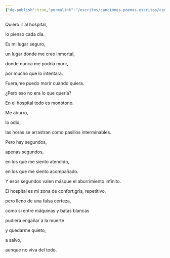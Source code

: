 ```yaml
---
{"dg-publish":true,"permalink":"/escritos/canciones-poemas-escritos/canciones-poemas-escritos/hospital/"}
---
```


Quiero ir al hospital,

lo pienso cada día.

  
Es mi lugar seguro,

un lugar donde me creo inmortal,

donde nunca me podría morir,

por mucho que lo intentara.

  
Fuera,me puedo morir cuando quiera.

¿Pero eso no era lo que quería?

  
En el hospital todo es monótono.

Me aburro,

lo odio,

las horas se arrastran como pasillos interminables.  

Pero hay segundos,

apenas segundos,

en los que me siento atendido,

en los que me siento acompañado.

  
Y esos segundos valen másque el aburrimiento infinito.

  
El hospital es mi zona de confort:gris, repetitivo,

pero lleno de una falsa certeza,

como si entre máquinas y batas blancas

pudiera engañar a la muerte

y quedarme quieto,

a salvo,

aunque no viva del todo.